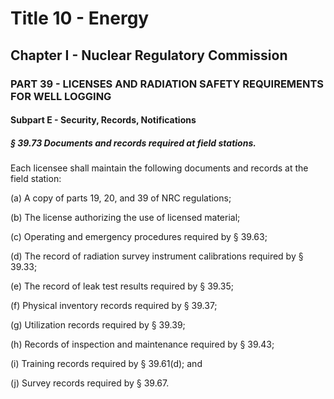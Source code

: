 
# Title 10 - Energy
## Chapter I - Nuclear Regulatory Commission
### PART 39 - LICENSES AND RADIATION SAFETY REQUIREMENTS FOR WELL LOGGING
#### Subpart E - Security, Records, Notifications
##### § 39.73 Documents and records required at field stations.

Each licensee shall maintain the following documents and records at the field station:

(a) A copy of parts 19, 20, and 39 of NRC regulations;

(b) The license authorizing the use of licensed material;

(c) Operating and emergency procedures required by § 39.63;

(d) The record of radiation survey instrument calibrations required by § 39.33;

(e) The record of leak test results required by § 39.35;

(f) Physical inventory records required by § 39.37;

(g) Utilization records required by § 39.39;

(h) Records of inspection and maintenance required by § 39.43;

(i) Training records required by § 39.61(d); and

(j) Survey records required by § 39.67.
